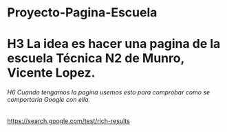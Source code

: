 # Proyecto-Pagina-Escuela


# H3 La idea es hacer una pagina de la escuela Técnica N2 de Munro, Vicente Lopez.


###### H6 Cuando tengamos la pagina usemos esto para comprobar como se comportaría Google con ella.
https://search.google.com/test/rich-results
